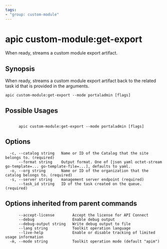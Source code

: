 ```yaml
---
tags:
- "group: custom-module"
---
```

# apic custom-module:get-export

When ready, streams a custom module export artifact.

## Synopsis

When ready, streams a custom module export artifact back to the related task id that is provided in the arguments.

```
apic custom-module:get-export --mode portaladmin [flags]
```

## Possible Usages

```

      apic custom-module:get-export --mode portaladmin [flags]

```

## Options

```
  -c, --catalog string   Name or ID of the Catalog that the site belongs to. (required)
      --format string    Output format. One of [json yaml octet-stream go-template=... go-template-file=...], defaults to yaml.
  -o, --org string       Name or ID of the organization that the catalog belongs to. (required)
  -s, --server string    management server endpoint (required)
      --task_id string   ID of the task created on the queue. (required)
```

## Options inherited from parent commands

```
      --accept-license        Accept the license for API Connect
      --debug                 Enable debug output
      --debug-output string   Write debug output to file
      --lang string           Toolkit operation language
      --live-help             Enable or disable tracking of limited usage information
  -m, --mode string           Toolkit operation mode (default "apim")
```
